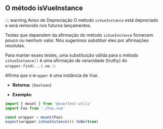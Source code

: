 ## O método isVueInstance

::: warning Aviso de Depreciação
O método `isVueInstance` está depreciado e será removido nos futuros lançamentos.

Testes que dependem da afirmação do método `isVueInstance` fornecem pouco ou nenhum valor. Nós sugerimos substituir eles por afirmações resolutas.

Para manter esses testes, uma substituição válida para o método `isVueInstance()` é uma afirmação de veracidade (truthy) do `wrapper.find(...).vm`.
:::

Afirma que o `Wrapper` é uma instância de Vue.

- **Retorna:** `{boolean}`

- **Exemplo:**

```js
import { mount } from '@vue/test-utils'
import Foo from './Foo.vue'

const wrapper = mount(Foo)
expect(wrapper.isVueInstance()).toBe(true)
```
